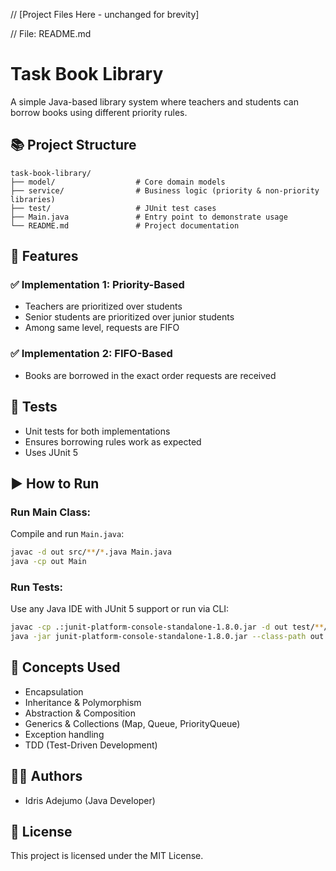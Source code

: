 // [Project Files Here - unchanged for brevity]

// File: README.md
# Task Book Library

A simple Java-based library system where teachers and students can borrow books using different priority rules.

## 📚 Project Structure
```
task-book-library/
├── model/                  # Core domain models
├── service/                # Business logic (priority & non-priority libraries)
├── test/                   # JUnit test cases
├── Main.java               # Entry point to demonstrate usage
└── README.md               # Project documentation
```

## 🧠 Features
### ✅ Implementation 1: Priority-Based
- Teachers are prioritized over students
- Senior students are prioritized over junior students
- Among same level, requests are FIFO

### ✅ Implementation 2: FIFO-Based
- Books are borrowed in the exact order requests are received

## 🧪 Tests
- Unit tests for both implementations
- Ensures borrowing rules work as expected
- Uses JUnit 5

## ▶️ How to Run
### Run Main Class:
Compile and run `Main.java`:
```bash
javac -d out src/**/*.java Main.java
java -cp out Main
```

### Run Tests:
Use any Java IDE with JUnit 5 support or run via CLI:
```bash
javac -cp .:junit-platform-console-standalone-1.8.0.jar -d out test/**/*.java
java -jar junit-platform-console-standalone-1.8.0.jar --class-path out --scan-classpath
```

## 🧱 Concepts Used
- Encapsulation
- Inheritance & Polymorphism
- Abstraction & Composition
- Generics & Collections (Map, Queue, PriorityQueue)
- Exception handling
- TDD (Test-Driven Development)

## 👨‍🏫 Authors
- Idris Adejumo (Java Developer)

## 📜 License
This project is licensed under the MIT License.
